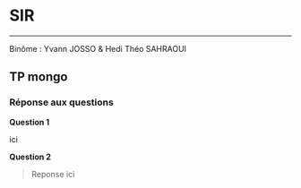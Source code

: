 # SIR
------------------
Binôme : Yvann JOSSO & Hedi Théo SAHRAOUI

## TP mongo

### Réponse aux questions

**Question 1**

ici


**Question 2**

> Reponse ici

